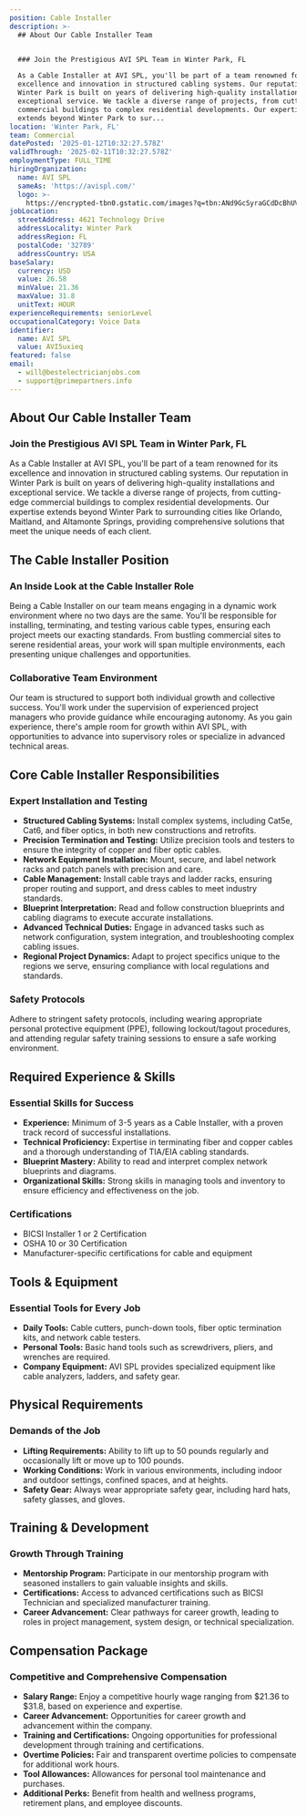 ```yaml
---
position: Cable Installer
description: >-
  ## About Our Cable Installer Team


  ### Join the Prestigious AVI SPL Team in Winter Park, FL

  As a Cable Installer at AVI SPL, you'll be part of a team renowned for its
  excellence and innovation in structured cabling systems. Our reputation in
  Winter Park is built on years of delivering high-quality installations and
  exceptional service. We tackle a diverse range of projects, from cutting-edge
  commercial buildings to complex residential developments. Our expertise
  extends beyond Winter Park to sur...
location: 'Winter Park, FL'
team: Commercial
datePosted: '2025-01-12T10:32:27.578Z'
validThrough: '2025-02-11T10:32:27.578Z'
employmentType: FULL_TIME
hiringOrganization:
  name: AVI SPL
  sameAs: 'https://avispl.com/'
  logo: >-
    https://encrypted-tbn0.gstatic.com/images?q=tbn:ANd9GcSyraGCdDcBhUVCLjb9MI2McsVysMD7wjYlIQ&s
jobLocation:
  streetAddress: 4621 Technology Drive
  addressLocality: Winter Park
  addressRegion: FL
  postalCode: '32789'
  addressCountry: USA
baseSalary:
  currency: USD
  value: 26.58
  minValue: 21.36
  maxValue: 31.8
  unitText: HOUR
experienceRequirements: seniorLevel
occupationalCategory: Voice Data
identifier:
  name: AVI SPL
  value: AVI5uxieq
featured: false
email:
  - will@bestelectricianjobs.com
  - support@primepartners.info
---
```




## About Our Cable Installer Team

### Join the Prestigious AVI SPL Team in Winter Park, FL
As a Cable Installer at AVI SPL, you'll be part of a team renowned for its excellence and innovation in structured cabling systems. Our reputation in Winter Park is built on years of delivering high-quality installations and exceptional service. We tackle a diverse range of projects, from cutting-edge commercial buildings to complex residential developments. Our expertise extends beyond Winter Park to surrounding cities like Orlando, Maitland, and Altamonte Springs, providing comprehensive solutions that meet the unique needs of each client.

## The Cable Installer Position

### An Inside Look at the Cable Installer Role
Being a Cable Installer on our team means engaging in a dynamic work environment where no two days are the same. You'll be responsible for installing, terminating, and testing various cable types, ensuring each project meets our exacting standards. From bustling commercial sites to serene residential areas, your work will span multiple environments, each presenting unique challenges and opportunities.

### Collaborative Team Environment
Our team is structured to support both individual growth and collective success. You'll work under the supervision of experienced project managers who provide guidance while encouraging autonomy. As you gain experience, there's ample room for growth within AVI SPL, with opportunities to advance into supervisory roles or specialize in advanced technical areas.

## Core Cable Installer Responsibilities

### Expert Installation and Testing
- **Structured Cabling Systems:** Install complex systems, including Cat5e, Cat6, and fiber optics, in both new constructions and retrofits.
- **Precision Termination and Testing:** Utilize precision tools and testers to ensure the integrity of copper and fiber optic cables.
- **Network Equipment Installation:** Mount, secure, and label network racks and patch panels with precision and care.
- **Cable Management:** Install cable trays and ladder racks, ensuring proper routing and support, and dress cables to meet industry standards.
- **Blueprint Interpretation:** Read and follow construction blueprints and cabling diagrams to execute accurate installations.
- **Advanced Technical Duties:** Engage in advanced tasks such as network configuration, system integration, and troubleshooting complex cabling issues.
- **Regional Project Dynamics:** Adapt to project specifics unique to the regions we serve, ensuring compliance with local regulations and standards.

### Safety Protocols
Adhere to stringent safety protocols, including wearing appropriate personal protective equipment (PPE), following lockout/tagout procedures, and attending regular safety training sessions to ensure a safe working environment.

## Required Experience & Skills

### Essential Skills for Success
- **Experience:** Minimum of 3-5 years as a Cable Installer, with a proven track record of successful installations.
- **Technical Proficiency:** Expertise in terminating fiber and copper cables and a thorough understanding of TIA/EIA cabling standards.
- **Blueprint Mastery:** Ability to read and interpret complex network blueprints and diagrams.
- **Organizational Skills:** Strong skills in managing tools and inventory to ensure efficiency and effectiveness on the job.

### Certifications
- BICSI Installer 1 or 2 Certification
- OSHA 10 or 30 Certification
- Manufacturer-specific certifications for cable and equipment

## Tools & Equipment

### Essential Tools for Every Job
- **Daily Tools:** Cable cutters, punch-down tools, fiber optic termination kits, and network cable testers.
- **Personal Tools:** Basic hand tools such as screwdrivers, pliers, and wrenches are required.
- **Company Equipment:** AVI SPL provides specialized equipment like cable analyzers, ladders, and safety gear.

## Physical Requirements

### Demands of the Job
- **Lifting Requirements:** Ability to lift up to 50 pounds regularly and occasionally lift or move up to 100 pounds.
- **Working Conditions:** Work in various environments, including indoor and outdoor settings, confined spaces, and at heights.
- **Safety Gear:** Always wear appropriate safety gear, including hard hats, safety glasses, and gloves.

## Training & Development

### Growth Through Training
- **Mentorship Program:** Participate in our mentorship program with seasoned installers to gain valuable insights and skills.
- **Certifications:** Access to advanced certifications such as BICSI Technician and specialized manufacturer training.
- **Career Advancement:** Clear pathways for career growth, leading to roles in project management, system design, or technical specialization.

## Compensation Package

### Competitive and Comprehensive Compensation
- **Salary Range:** Enjoy a competitive hourly wage ranging from $21.36 to $31.8, based on experience and expertise.
- **Career Advancement:** Opportunities for career growth and advancement within the company.
- **Training and Certifications:** Ongoing opportunities for professional development through training and certifications.
- **Overtime Policies:** Fair and transparent overtime policies to compensate for additional work hours.
- **Tool Allowances:** Allowances for personal tool maintenance and purchases.
- **Additional Perks:** Benefit from health and wellness programs, retirement plans, and employee discounts.